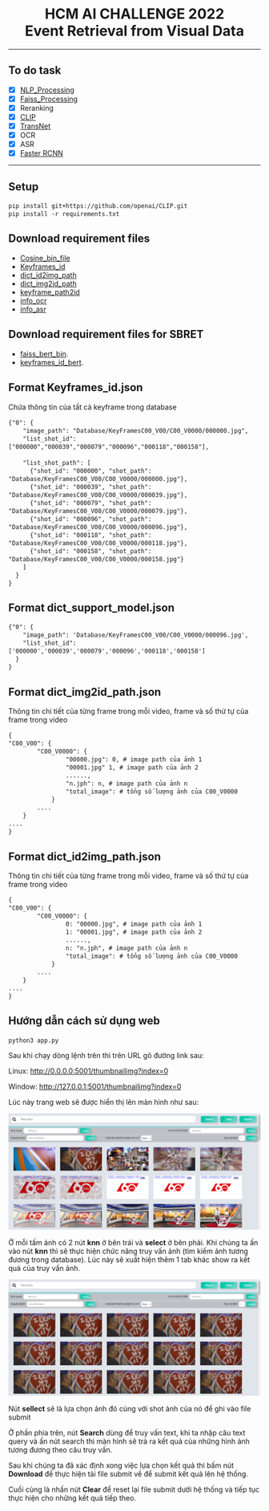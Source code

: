 <h1><center>HCM AI CHALLENGE 2022 <br> Event Retrieval from Visual Data</center></h1>

---
## To do task 
- [x] [NLP_Processing](https://github.com/anminhhung/Video-Text-Retrieval/blob/main/utils/nlp_processing.py)
- [x] [Faiss_Processing](https://github.com/anminhhung/Video-Text-Retrieval/blob/main/utils/faiss_processing.py)
- [x] Reranking
- [x] [CLIP](https://github.com/openai/CLIP)
- [x] [TransNet](https://github.com/soCzech/TransNet)
- [x] OCR
- [x] ASR 
- [x] [Faster RCNN](https://tfhub.dev/google/faster_rcnn/openimages_v4/inception_resnet_v2/1)
---
## Setup
```
pip install git+https://github.com/openai/CLIP.git
pip install -r requirements.txt
```
## Download requirement files
- [Cosine_bin_file](https://drive.google.com/file/d/198cixIaMIkOYV5b_bRgmD2udtXXXKFkY/view?usp=share_link)
- [Keyframes_id](https://drive.google.com/file/d/1T4PDAxsbIzXSjlrggliiDaFRnAXE8w3F/view?usp=share_link)
- [dict_id2img_path](https://drive.google.com/file/d/1kVeDkZ2bY5gOqUUcdkDqbkNjm4Uz_hFf/view?usp=share_link)
- [dict_img2id_path](https://drive.google.com/file/d/1ULo9XQYgV1AOki-Khnc-zwlaj5OrGA5S/view?usp=share_link)
- [keyframe_path2id](https://drive.google.com/file/d/1aYz1OcTkcg4kwDB-igRuf5wJLG0UnZuK/view?usp=share_link)
- [info_ocr](https://drive.google.com/file/d/1oNrDHuYeHL4N0nwmx3JG9TLvsCqRbqH1/view?usp=share_link)
- [info_asr](https://drive.google.com/file/d/1DJODlduvLSVSSrWRLhSYvPsc5c6Vm6eM/view?usp=share_link)

## Download requirement files for SBRET
- [faiss_bert_bin](https://drive.google.com/file/d/1NbGnNHFgV_nWK-rjUNvvEneebqZ3JqMw/view?usp=share_link).
- [keyframes_id_bert](https://drive.google.com/file/d/1DpecPqSgk5R6sfy_EjuP0IWwbvG2wbeb/view?usp=share_link).

## Format Keyframes_id.json
Chứa thông tin của tất cả keyframe trong database
```
{"0": {
    "image_path": "Database/KeyFramesC00_V00/C00_V0000/000000.jpg",
    "list_shot_id": ["000000","000039","000079","000096","000118","000158"],

    "list_shot_path": [
      {"shot_id": "000000", "shot_path": "Database/KeyFramesC00_V00/C00_V0000/000000.jpg"},
      {"shot_id": "000039", "shot_path": "Database/KeyFramesC00_V00/C00_V0000/000039.jpg"},
      {"shot_id": "000079", "shot_path": "Database/KeyFramesC00_V00/C00_V0000/000079.jpg"},
      {"shot_id": "000096", "shot_path": "Database/KeyFramesC00_V00/C00_V0000/000096.jpg"},
      {"shot_id": "000118", "shot_path": "Database/KeyFramesC00_V00/C00_V0000/000118.jpg"},
      {"shot_id": "000158", "shot_path": "Database/KeyFramesC00_V00/C00_V0000/000158.jpg"}
    ]
  }
}
```

## Format dict_support_model.json
```
{"0": {
    "image_path": 'Database/KeyFramesC00_V00/C00_V0000/000096.jpg',
    "list_shot_id": ['000000','000039','000079','000096','000118','000158']
  }
}
```

## Format dict_img2id_path.json
Thông tin chi tiết của từng frame trong mỗi video, frame và số thứ tự của frame trong video
```
{
"C00_V00": {
        "C00_V0000": {
                "00000.jpg": 0, # image path của ảnh 1
                "00001.jpg" 1, # image path của ảnh 2 
                ......,
                "n.jph": n, # image path của ảnh n
                "total_image": # tổng số lượng ảnh của C00_V0000
            }
        ....
    }
....
}
```

## Format dict_id2img_path.json
Thông tin chi tiết của từng frame trong mỗi video, frame và số thứ tự của frame trong video

```
{
"C00_V00": {
        "C00_V0000": {
                0: "00000.jpg", # image path của ảnh 1
                1: "00001.jpg", # image path của ảnh 2 
                ......,
                n: "n.jph", # image path của ảnh n
                "total_image": # tổng số lượng ảnh của C00_V0000
            }
        ....
    }
....
}
```

## Hướng dẫn cách sử dụng web
```
python3 app.py
```

Sau khi chạy dòng lệnh trên thì trên URL gõ đường link sau: 

Linux: http://0.0.0.0:5001/thumbnailimg?index=0 

Window: http://127.0.0.1:5001/thumbnailimg?index=0

Lúc này trang web sẽ được hiển thị lên màn hình như sau:

![ảnh UI](images/UI.png)

Ở mỗi tấm ảnh có 2 nút **knn** ở bên trái và **select** ở bên phải. Khi chúng ta ấn vào nút **knn** thì sẽ thực hiện chức năng truy vấn ảnh (tìm kiếm ảnh tương đương trong database). Lúc này sẽ xuất hiện thêm 1 tab khác show ra kết quả của truy vấn ảnh.

![KNN](images/knn.png) 

Nút **sellect** sẽ là lựa chọn ảnh đó cùng với shot ảnh của nó để ghi vào file submit 

Ở phần phía trên, nút **Search** dùng để truy vấn text, khi ta nhập câu text query và ấn nút search thì màn hình sẽ trả ra kết quả của những hình ảnh tương đương theo câu truy vấn.

Sau khi chúng ta đã xác định xong việc lựa chọn kết quả thì bấm nút **Download** để thực hiện tải file submit về để submit kết quả lên hệ thống.

Cuối cùng là nhấn nút **Clear** để reset lại file submit dưới hệ thống và tiếp tục thực hiện cho những kết quả tiếp theo.
